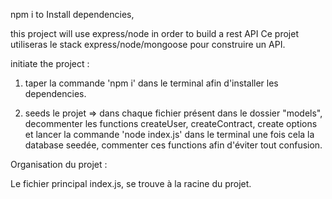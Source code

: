 npm i to Install dependencies,

this project will use express/node in order to build a rest API 
Ce projet utiliseras le stack express/node/mongoose pour construire un API.

initiate the project : 

1) taper la commande 'npm i' dans le terminal afin d'installer les dependencies.

2) seeds le projet => dans chaque fichier présent dans le dossier "models", decommenter les functions createUser, createContract, create options et lancer la commande 'node index.js' dans le terminal
une fois cela la database seedée, commenter ces functions afin d'éviter tout confusion.

Organisation du projet : 

Le fichier principal index.js, se trouve à la racine du projet.






